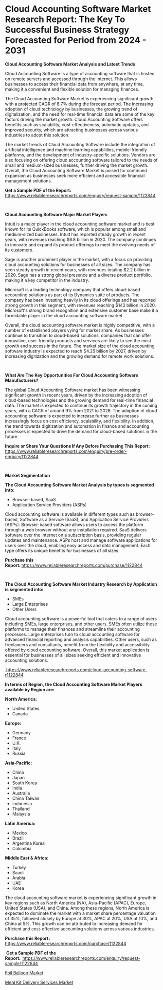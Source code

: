 <p><h1>Cloud Accounting Software Market Research Report: The Key To Successful Business Strategy Forecasted for Period from 2024 - 2031</h1></p><p><strong>Cloud Accounting Software Market Analysis and Latest Trends</strong></p>
<p><p>Cloud Accounting Software is a type of accounting software that is hosted on remote servers and accessed through the internet. This allows businesses to access their financial data from anywhere, at any time, making it a convenient and flexible solution for managing finances.</p><p>The Cloud Accounting Software Market is experiencing significant growth, with a projected CAGR of 8.7% during the forecast period. The increasing adoption of cloud technology by businesses, the growing trend of digitalization, and the need for real-time financial data are some of the key factors driving the market growth. Cloud Accounting Software offers benefits such as scalability, cost-effectiveness, automatic updates, and improved security, which are attracting businesses across various industries to adopt this solution.</p><p>The market trends of Cloud Accounting Software include the integration of artificial intelligence and machine learning capabilities, mobile-friendly platforms, and the development of industry-specific solutions. Vendors are also focusing on offering cloud accounting software tailored to the needs of small and medium-sized businesses, further driving the market growth. Overall, the Cloud Accounting Software Market is poised for continued expansion as businesses seek more efficient and accessible financial management solutions.</p></p>
<p><strong>Get a Sample PDF of the Report:&nbsp;</strong> <a href="https://www.reliableresearchreports.com/enquiry/request-sample/1122844">https://www.reliableresearchreports.com/enquiry/request-sample/1122844</a></p>
<p>&nbsp;</p>
<p><strong>Cloud Accounting Software Major Market Players</strong></p>
<p><p>Intuit is a major player in the cloud accounting software market and is best known for its QuickBooks software, which is popular among small and medium-sized businesses. Intuit has reported steady growth in recent years, with revenues reaching $6.8 billion in 2020. The company continues to innovate and expand its product offerings to meet the evolving needs of its customers.</p><p>Sage is another prominent player in the market, with a focus on providing cloud accounting solutions for businesses of all sizes. The company has seen steady growth in recent years, with revenues totaling $2.2 billion in 2020. Sage has a strong global presence and a diverse product portfolio, making it a key competitor in the industry.</p><p>Microsoft is a leading technology company that offers cloud-based accounting solutions as part of its Dynamics suite of products. The company has been investing heavily in its cloud offerings and has reported strong growth in this segment, with revenues reaching $143 billion in 2020. Microsoft's strong brand recognition and extensive customer base make it a formidable player in the cloud accounting software market.</p><p>Overall, the cloud accounting software market is highly competitive, with a number of established players vying for market share. As businesses continue to transition to cloud-based solutions, companies that can offer innovative, user-friendly products and services are likely to see the most growth and success in the future. The market size of the cloud accounting software industry is expected to reach $4.25 billion by 2027, driven by increasing digitization and the growing demand for remote work solutions.</p></p>
<p>&nbsp;</p>
<p><strong>What Are The Key Opportunities For Cloud Accounting Software Manufacturers?</strong></p>
<p><p>The global Cloud Accounting Software market has been witnessing significant growth in recent years, driven by the increasing adoption of cloud-based technologies and the growing demand for real-time financial data. The market is expected to continue its growth trajectory in the coming years, with a CAGR of around 9% from 2021 to 2026. The adoption of cloud accounting software is expected to increase further as businesses increasingly focus on cost efficiency, scalability, and flexibility. In addition, the trend towards digitization and automation in finance and accounting processes is expected to drive the demand for cloud-based solutions in the future.</p></p>
<p><strong>Inquire or Share Your Questions If Any Before Purchasing This Report:</strong> <a href="https://www.reliableresearchreports.com/enquiry/pre-order-enquiry/1122844">https://www.reliableresearchreports.com/enquiry/pre-order-enquiry/1122844</a></p>
<p>&nbsp;</p>
<p><strong>Market Segmentation</strong></p>
<p><strong>The Cloud Accounting Software Market Analysis by types is segmented into:</strong></p>
<p><ul><li>Browser-based, SaaS</li><li>Application Service Providers (ASPs)</li></ul></p>
<p><p>Cloud accounting software is available in different types such as browser-based, Software as a Service (SaaS), and Application Service Providers (ASPs). Browser-based software allows users to access the platform through a web browser without any installation required. SaaS delivers software over the internet on a subscription basis, providing regular updates and maintenance. ASPs host and manage software applications for users over the cloud, enabling easy access and data management. Each type offers its unique benefits for businesses of all sizes.</p></p>
<p><strong>Purchase this Report:&nbsp;</strong><a href="https://www.reliableresearchreports.com/purchase/1122844">https://www.reliableresearchreports.com/purchase/1122844</a></p>
<p>&nbsp;</p>
<p><strong>The Cloud Accounting Software Market Industry Research by Application is segmented into:</strong></p>
<p><ul><li>SMEs</li><li>Large Enterprises</li><li>Other Users</li></ul></p>
<p><p>Cloud accounting software is a powerful tool that caters to a range of users including SMEs, large enterprises, and other users. SMEs often utilize these platforms to manage their finances and streamline their accounting processes. Large enterprises turn to cloud accounting software for advanced financial reporting and analysis capabilities. Other users, such as freelancers and consultants, benefit from the flexibility and accessibility offered by cloud accounting software. Overall, this market application is essential for businesses of all sizes seeking efficient and innovative accounting solutions.</p></p>
<p><a href="https://www.reliableresearchreports.com/cloud-accounting-software-r1122844">&nbsp;https://www.reliableresearchreports.com/cloud-accounting-software-r1122844</a></p>
<p><strong>In terms of Region, the Cloud Accounting Software Market Players available by Region are:</strong></p>
<p>
    <p> <strong> North America: </strong>
        <ul>
            <li>United States</li>
            <li>Canada</li>
        </ul>
        </p> 
    <p> <strong> Europe: </strong>
        <ul>
            <li>Germany</li>
            <li>France</li>
            <li>U.K.</li>
            <li>Italy</li>
            <li>Russia</li>
        </ul>
        </p> 
    <p> <strong> Asia-Pacific: </strong>
        <ul>
            <li>China</li>
            <li>Japan</li>
            <li>South Korea</li>
            <li>India</li>
            <li>Australia</li>
            <li>China Taiwan</li>
            <li>Indonesia</li>
            <li>Thailand</li>
            <li>Malaysia</li>
        </ul>
        </p> 
    <p> <strong> Latin America: </strong>
        <ul>
            <li>Mexico</li>
            <li>Brazil</li>
            <li>Argentina Korea</li>
            <li>Colombia</li>
        </ul>
        </p> 
    <p> <strong> Middle East & Africa: </strong>
        <ul>
            <li>Turkey</li>
            <li>Saudi</li>
            <li>Arabia</li>
            <li>UAE</li>
            <li>Korea</li>
        </ul>
    </p>
    </p>
<p><p>The cloud accounting software market is experiencing significant growth in key regions such as North America (NA), Asia-Pacific (APAC), Europe, United States (USA), and China. Among these regions, North America is expected to dominate the market with a market share percentage valuation of 35%, followed closely by Europe at 30%, APAC at 20%, USA at 10%, and China at 5%. This growth can be attributed to increasing demand for efficient and cost-effective accounting solutions across various industries.</p></p>
<p><strong>Purchase this Report: </strong><a href="https://www.reliableresearchreports.com/purchase/1122844">https://www.reliableresearchreports.com/purchase/1122844</a></p>
<p>&nbsp;<strong>Get a Sample PDF of the Report:&nbsp;&nbsp;</strong><a href="https://www.reliableresearchreports.com/enquiry/request-sample/1122844">https://www.reliableresearchreports.com/enquiry/request-sample/1122844</a></p>
<p><strong></strong></p>
<p><p><a href="https://issuu.com/reportprime-2/docs/foil-balloon-market-size-2030.pptx">Foil Balloon Market</a></p><p><a href="https://github.com/sofayahoo2023/Market-Research-Report-List-4/blob/main/meal-kit-delivery-services-market.md">Meal Kit Delivery Services Market</a></p></p>